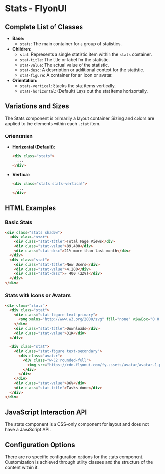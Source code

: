 # Stats - FlyonUI

## Complete List of Classes
- **Base:**
  - `stats`: The main container for a group of statistics.
- **Children:**
  - `stat`: Represents a single statistic item within the `stats` container.
  - `stat-title`: The title or label for the statistic.
  - `stat-value`: The actual value of the statistic.
  - `stat-desc`: A description or additional context for the statistic.
  - `stat-figure`: A container for an icon or avatar.
- **Orientation:**
  - `stats-vertical`: Stacks the stat items vertically.
  - `stats-horizontal`: (Default) Lays out the stat items horizontally.

## Variations and Sizes
The Stats component is primarily a layout container. Sizing and colors are applied to the elements within each `.stat` item.

### Orientation
- **Horizontal (Default):**
  ```html
  <div class="stats">
    ...
  </div>
  ```
- **Vertical:**
  ```html
  <div class="stats stats-vertical">
    ...
  </div>
  ```

## HTML Examples

### Basic Stats
```html
<div class="stats shadow">
  <div class="stat">
    <div class="stat-title">Total Page Views</div>
    <div class="stat-value">89,400</div>
    <div class="stat-desc">21% more than last month</div>
  </div>
  <div class="stat">
    <div class="stat-title">New Users</div>
    <div class="stat-value">4,200</div>
    <div class="stat-desc">↗︎ 400 (22%)</div>
  </div>
</div>
```

### Stats with Icons or Avatars
```html
<div class="stats">
  <div class="stat">
    <div class="stat-figure text-primary">
      <svg xmlns="http://www.w3.org/2000/svg" fill="none" viewBox="0 0 24 24" class="inline-block w-8 h-8 stroke-current"><path stroke-linecap="round" stroke-linejoin="round" stroke-width="2" d="M13 16h-1v-4h-1m1-4h.01M21 12a9 9 0 11-18 0 9 9 0 0118 0z"></path></svg>
    </div>
    <div class="stat-title">Downloads</div>
    <div class="stat-value">31K</div>
  </div>

  <div class="stat">
    <div class="stat-figure text-secondary">
      <div class="avatar">
        <div class="w-12 rounded-full">
          <img src="https://cdn.flyonui.com/fy-assets/avatar/avatar-1.png" alt="User Avatar" />
        </div>
      </div>
    </div>
    <div class="stat-value">86%</div>
    <div class="stat-title">Tasks done</div>
  </div>
</div>
```

## JavaScript Interaction API
The stats component is a CSS-only component for layout and does not have a JavaScript API.

## Configuration Options
There are no specific configuration options for the stats component. Customization is achieved through utility classes and the structure of the content within it.